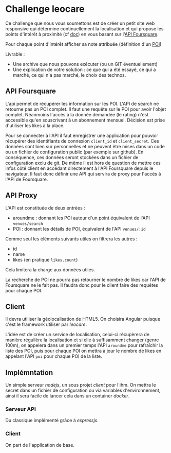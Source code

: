 Challenge leocare 
=================

Ce challenge que nous vous soumettons est de créer un petit site web responsive 
qui détermine continuellement la localisation et qui propose les points 
d'intérêt à proximité (cf [doc](https://developer.foursquare.com/docs/venues/search))
en vous basant sur l'[API Foursquare](https://developer.foursquare.com/).

Pour chaque point d'intérêt afficher sa note attribuée 
(définition d'un [POI](https://developer.foursquare.com/docs/venues/venues))

Livrable :
* Une archive que nous pouvons exécuter (ou un GIT éventuellement)
* Une explication de votre solution :  ce que qui a été essayé, ce qui a 
  marché, ce qui n'a pas marché, le choix des technos.

API Foursquare
--------------
L'api permet de récupérer les information sur les POI. L'API de search ne
retourne pas un POI complet. Il faut une requête sur le POI pour avoir
l'objet complet. Néanmoins l'accès à la donnée demandée (le rating) n'est
accessible qu'en souscrivant à un abonnement mensuel. Décision est prise 
d'utiliser les likes à la place.

Pour se connecter à l'API il faut enregistrer une application pour pouvoir
récupérer des identifiants de connexion `client_id` et `client_secret`. 
Ces données sont bien sur personnelles et ne peuvent être mises dans un 
code ou un fichier de configuration public (par exemple sur github).
En conséquence, ces données seront stockées dans un fichier de configuration 
exclu de git. De même il est hors de question de mettre ces infos côté client
en accédant directement à l'API Foursquare depuis le navigateur. Il faut donc
définir une API qui servira de proxy pour l'accès à l'API de Foursquare.
 
API Proxy
---------
L'API est constituée de deux entrées :
+ aroundme : donnant les POI autour d'un point équivalent de l'API 
`venues/search` 
+ POI : donnant les détails de POI, équivalent de l'API `venues/:id`

Comme seul les éléments suivants utiles on filtrera les autres :
+ id
+ name
+ likes (en pratique `likes.count`)

Cela limitera la charge aux données utiles.

La recherche de POI ne pourra pas retourner le nombre de likes car l'API de 
Foursquare ne le fait pas. Il faudra donc pour le client faire des requêtes
pour chaque POI.

Client
------
Il devra utiliser la géolocalisation de HTML5. On choisira Angular puisque
c'est le framework utiliser par *leocare*.

L'idée est de créer un service de localisation, celui-ci récupèrera de 
manière régulière la localisation et si elle à suffisamment changer (genre 
100m), on appelera dans un premier temps l'API `aroundme` pour rafraîchir 
la liste des POI, puis pour chaque POI on mettra à jour le nombre de likes
en appelant l'API `poi` pour chaque POI de la liste.

Implémntation
-------------

Un simple serveur *nodejs*, un sous projet *client* pour l'ihm. On mettra
le secret dans un fichier de configuration ou via variables d'environnement,
ainsi il sera facile de lancer cela dans un container *docker*.

### Serveur API
Du classique implémenté grâce à *expressjs*.

### Client
On part de l'application de base.